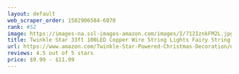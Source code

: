 ```yaml
---
layout: default 
﻿web_scraper_order: 1582906584-6070
rank: #52
image: https://images-na.ssl-images-amazon.com/images/I/712IznkFM2L.jpg
title: Twinkle Star 33ft 100LED Copper Wire String Lights Fairy String Lights 8 Modes LED String…
url: https://www.amazon.com/Twinkle-Star-Powered-Christmas-Decoration/dp/B076FSJ67X/ref=zg_mw_lawn-garden_52?_encoding=UTF8&psc=1&refRID=N2N6WQVV95K578DRNN9Q
reviews: 4.5 out of 5 stars
price: $9.99 - $11.99
---
```

